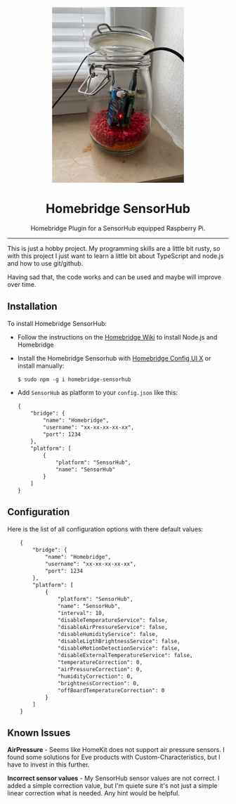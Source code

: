 
<p align="center">
  <img src="RaspberryJar.png" height="400px">  
</p>

<span align="center">

# Homebridge SensorHub
Homebridge Plugin for a SensorHub equipped Raspberry Pi.
<hr>
</span>

This is just a hobby project. My programming skills are a little bit rusty, so with this project I just want to learn a little bit about TypeScript and node.js and how to use git/github.

Having sad that, the code works and can be used and maybe will improve over time.

## Installation
To install Homebridge SensorHub:
- Follow the instructions on the [Homebridge Wiki](https://github.com/homebridge/homebridge/wiki) to install Node.js and Homebridge
- Install the Homebridge Sensorhub with [Homebridge Config UI X](https://www.npmjs.com/package/homebridge-config-ui-x) or install manually:
  ```
  $ sudo npm -g i homebridge-sensorhub
  ```

- Add `SensorHub` as platform to your `config.json` like this:

    ```
    {
        "bridge": {
            "name": "Homebridge",
            "username": "xx-xx-xx-xx-xx",
            "port": 1234
        },
        "platform": [
            {
                "platform": "SensorHub",
                "name": "SensorHub"
            }
        ]
    }
    ```
## Configuration
Here is the list of all configuration options with there default values:
```
    {
        "bridge": {
            "name": "Homebridge",
            "username": "xx-xx-xx-xx-xx",
            "port": 1234
        },
        "platform": [
            {
                "platform": "SensorHub",
                "name": "SensorHub",
                "interval": 10,
                "disableTemperatureService": false,
                "disableAirPressureService": false,
                "disableHumidityService": false,
                "disableLigthBrightnessService": false,
                "disableMotionDetectionService": false,
                "disableExternalTemperatureService": false,
                "temperatureCorrection": 0,
                "airPressureCorrection": 0,
                "humidityCorrection": 0,
                "brightnessCorrection": 0,
                "offBoardTemperatureCorrection": 0
            }
        ]
    }
```

## Known Issues
**AirPressure** - Seems like HomeKit does not support air pressure sensors. I found some solutions for Eve products with Custom-Characteristics, but I have to invest in this further.

**Incorrect sensor values** - My SensorHub sensor values are not correct. I added a simple correction value, but I'm quiete sure it's not just a simple linear correction what is needed. Any hint would be helpful. 
